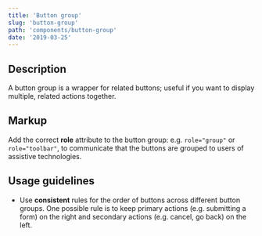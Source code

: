 ```yaml
---
title: 'Button group'
slug: 'button-group'
path: 'components/button-group'
date: '2019-03-25'
---
```


## Description

A button group is a wrapper for related buttons; useful if you want to display multiple, related actions together.

## Markup

Add the correct **role** attribute to the button group: e.g. `role="group"` or `role="toolbar"`, to communicate that the buttons are grouped to users of assistive technologies.

## Usage guidelines

- Use **consistent** rules for the order of buttons across different button groups. One possible rule is to keep primary actions (e.g. submitting a form) on the right and secondary actions (e.g. cancel, go back) on the left.
